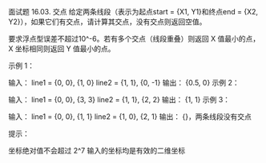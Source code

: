 面试题 16.03. 交点
给定两条线段（表示为起点start = {X1, Y1}和终点end = {X2, Y2}），如果它们有交点，请计算其交点，没有交点则返回空值。

要求浮点型误差不超过10^-6。若有多个交点（线段重叠）则返回 X 值最小的点，X 坐标相同则返回 Y 值最小的点。

 

示例 1：

输入：
line1 = {0, 0}, {1, 0}
line2 = {1, 1}, {0, -1}
输出： {0.5, 0}
示例 2：

输入：
line1 = {0, 0}, {3, 3}
line2 = {1, 1}, {2, 2}
输出： {1, 1}
示例 3：

输入：
line1 = {0, 0}, {1, 1}
line2 = {1, 0}, {2, 1}
输出： {}，两条线段没有交点
 

提示：

坐标绝对值不会超过 2^7
输入的坐标均是有效的二维坐标